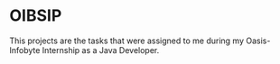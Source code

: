 # OIBSIP

This projects are the tasks that were assigned to me during my Oasis-Infobyte Internship as a Java Developer.
